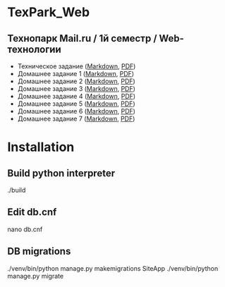 # TexPark_Web

## Технопарк Mail.ru / 1й семестр / Web-технологии
- Техническое задание ([Markdown](/ziontab/tp-tasks/blob/master/files/markdown/technical_details.md),<!-- [HTML](files/html/technical_details.html),--> [PDF](files/pdf/technical_details.pdf))
- Домашнее задание 1 ([Markdown](/ziontab/tp-tasks/blob/master/files/markdown/task-1.md),<!-- [HTML](files/html/task-1.html),--> [PDF](files/pdf/task-1.pdf))
- Домашнее задание 2 ([Markdown](/ziontab/tp-tasks/blob/master/files/markdown/task-2.md),<!-- [HTML](files/html/task-2.html),--> [PDF](files/pdf/task-2.pdf))
- Домашнее задание 3 ([Markdown](/ziontab/tp-tasks/blob/master/files/markdown/task-3.md),<!-- [HTML](files/html/task-3.html),--> [PDF](files/pdf/task-3.pdf))
- Домашнее задание 4 ([Markdown](/ziontab/tp-tasks/blob/master/files/markdown/task-4.md),<!-- [HTML](files/html/task-4.html),--> [PDF](files/pdf/task-4.pdf))
- Домашнее задание 5 ([Markdown](/ziontab/tp-tasks/blob/master/files/markdown/task-5.md),<!-- [HTML](files/html/task-5.html),--> [PDF](files/pdf/task-5.pdf))
- Домашнее задание 6 ([Markdown](/ziontab/tp-tasks/blob/master/files/markdown/task-6.md),<!-- [HTML](files/html/task-6.html),--> [PDF](files/pdf/task-6.pdf))
- Домашнее задание 7 ([Markdown](/ziontab/tp-tasks/blob/master/files/markdown/task-7.md),<!-- [HTML](files/html/task-7.html),--> [PDF](files/pdf/task-7.pdf))

# Installation

## Build python interpreter
./build

## Edit db.cnf
nano db.cnf

## DB migrations
./venv/bin/python manage.py makemigrations SiteApp
./venv/bin/python manage.py migrate